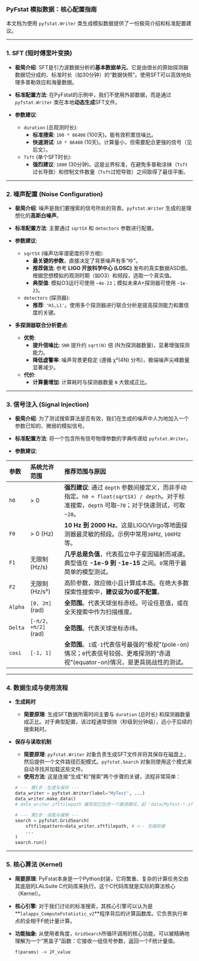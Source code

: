 ### PyFstat 模拟数据：核心配置指南

本文档为使用 `pyfstat.Writer` 类生成模拟数据提供了一份极简介绍和标准配置建议。

---

### 1. SFT (短时傅里叶变换)

*   **极简介绍**: SFT是引力波数据分析的**基本数据单元**。它是由很长的原始探测器数据切分成的、标准时长（如30分钟）的“数据快照”。使用SFT可以高效地处理多普勒效应和海量数据。

*   **标准配置方法**: 在PyFstat的示例中，我们不使用外部数据，而是通过 `pyfstat.Writer` 类在本地**动态生成**SFT文件。

*   **参数建议**:
    *   `duration` (总观测时长):
        *   **标准搜索**: `100 * 86400` (100天)。能有效积累信噪比。
        *   **快速测试**: `10 * 86400` (10天)。计算量小，但需要配合更强的信号（见后文）。
    *   `Tsft` (单个SFT时长):
        *   **强烈建议**: `1800` (30分钟)。这是业界标准，在避免多普勒涂抹（`Tsft`过长导致）和控制文件数量（`Tsft`过短导致）之间取得了最佳平衡。

---

### 2. 噪声配置 (Noise Configuration)

*   **极简介绍**: 噪声是我们要搜索的信号所处的背景。`pyfstat.Writer` 生成的是理想化的**高斯白噪声**。

*   **标准配置方法**: 主要通过 `sqrtSX` 和 `detectors` 参数进行配置。

*   **参数建议**:
    *   `sqrtSX` (噪声功率谱密度的平方根):
        *   **最关键的参数**，直接决定了背景噪声有多“吵”。
        *   **推荐做法**: 参考 **LIGO 开放科学中心 (LOSC)** 发布的真实数据ASD图，根据您想模拟的观测时期（如O3）和频段，选取一个真实值。
        *   **典型值**: 模拟O3运行可使用 `~4e-23`；模拟未来A+探测器可使用 `~1e-23`。
    *   `detectors` (探测器):
        *   **推荐**: `'H1,L1'`。使用多个探测器进行联合分析是提高探测能力和置信度的关键。

*   **多探测器联合分析要点**:
    *   **优势**:
        *   **提升信噪比**: `SNR` 提升约 `sqrt(N)` 倍 (N为探测器数量)，显著增强探测能力。
        *   **降低虚警率**: 噪声背景更稳定 (遵循 χ²(4N) 分布)，极端噪声尖峰数量显著减少。
    *   **代价**:
        *   **计算量增加**: 计算耗时与探测器数量 `N` 大致成正比。

---

### 3. 信号注入 (Signal Injection)

*   **极简介绍**: 为了测试搜索算法是否有效，我们在生成的噪声中人为地加入一个参数已知的、微弱的模拟信号。

*   **标准配置方法**: 将一个包含所有信号物理参数的字典传递给 `pyfstat.Writer`。

*   **参数建议**:

| 参数 | 系统允许范围 | 推荐范围与原因 |
| :--- | :--- | :--- |
| `h0` | > 0 | **强烈建议**: 通过 `depth` 参数间接定义，而非手动指定。`h0 = float(sqrtSX) / depth`。对于标准搜索，`depth` 可取`~70`；对于快速测试，可取`~20`。 |
| `F0` | > 0 (Hz) | **10 Hz 到 2000 Hz**。这是LIGO/Virgo等地面探测器最灵敏的频段。示例中常用`30`Hz, `100`Hz等。 |
| `F1` | 无限制 (Hz/s) | **几乎总是负值**，代表孤立中子星因辐射而减速。典型值在 **-1e-9 到 -1e-15** 之间。`0`常用于最简单的模型测试。 |
| `F2` | 无限制 (Hz/s²) | 高阶参数，效应微小且计算成本高。在绝大多数探索性搜索中，**建议设为0或不配置**。 |
| `Alpha`| `[0, 2π]` (rad) | **全范围**。代表天球坐标赤经。可设任意值，或在全天搜索中作为扫描维度。 |
| `Delta`| `[-π/2, +π/2]` (rad) | **全范围**。代表天球坐标赤纬。 |
| `cosi` | `[-1, 1]` | **全范围**。`1`或`-1`代表信号最强的“极视”(pole-on)情况；`0`代表信号较弱、更难探测的“赤道视”(equator-on)情况，是更具挑战性的测试。 |

---

### 4. 数据生成与使用流程

*   **生成耗时**
    *   **简要原理**: 生成SFT数据所需时间主要与 `duration` (总时长) 和探测器数量成正比。对于典型配置，该过程通常很快（秒级到分钟级），远小于后续的搜索耗时。

*   **保存与读取机制**
    *   **简要原理**: `pyfstat.Writer` 对象负责生成SFT文件并将其保存在磁盘上，然后提供一个文件路径匹配模式。`pyfstat.Search` 对象则使用这个模式来自动寻找并加载这些文件。
    *   **使用方法**: 这是连接“生成”和“搜索”两个步骤的关键，流程非常简单：

    ```python
    # --- 第1步：生成与保存 ---
    data_writer = pyfstat.Writer(label="MyTest", ...)
    data_writer.make_data()
    # data_writer.sftfilepath 属性现已包含一个路径模式，如 'data/MyTest-*.sft'

    # --- 第2步：读取与搜索 ---
    search = pyfstat.GridSearch(
        sftfilepattern=data_writer.sftfilepath, # <-- 无缝衔接
        ...
    )
    search.run()
    ```

---

### 5. 核心算法 (Kernel)

*   **简要原理**: PyFstat本身是一个Python封装，它将繁重、复杂的计算任务交由其底层的LALSuite C代码库来执行。这个C代码库就是实际的算法核心（Kernel）。

*   **核心引擎**: 对于我们讨论的标准搜索，其核心引擎可以认为是**`lalapps_ComputeFstatistic_v2`**程序背后的计算函数库。它负责执行单点的全相干F统计量计算。

*   **功能抽象**: 从使用者角度，`GridSearch`所循环调用的核心功能，可以被精确地理解为一个“黑盒子”函数：它接收一组信号参数，返回一个F统计量值。

    `f(params) -> 2F_value`

